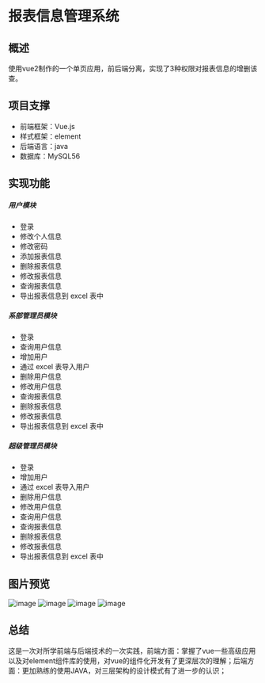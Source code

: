 # 报表信息管理系统
## 概述

使用vue2制作的一个单页应用，前后端分离，实现了3种权限对报表信息的增删该查。

## 项目支撑
* 前端框架：Vue.js
* 样式框架：element
* 后端语言：java
* 数据库：MySQL56


## 实现功能
##### 用户模块
* 登录
* 修改个人信息
* 修改密码
* 添加报表信息
* 删除报表信息
* 修改报表信息
* 查询报表信息
* 导出报表信息到 excel 表中
##### 系部管理员模块
* 登录
* 查询用户信息
* 增加用户
* 通过 excel 表导入用户
* 删除用户信息
* 修改用户信息
* 查询报表信息
* 删除报表信息
* 修改报表信息
* 导出报表信息到 excel 表中
##### 超级管理员模块
* 登录
* 增加用户
* 通过 excel 表导入用户
* 删除用户信息
* 修改用户信息
* 查询用户信息
* 查询报表信息
* 删除报表信息
* 修改报表信息
* 导出报表信息到 excel 表中

## 图片预览

![image](https://github.com/LiuZexiao/table_management/tree/master/table_management/static/img/TIM截图20181001093402.png)
![image](https://github.com/LiuZexiao/table_management/tree/master/table_management/static/img/TIM截图20181001105749.png)
![image](https://github.com/LiuZexiao/table_management/tree/master/table_management/static/img/TIM截图20181001162850.png)
![image](https://github.com/LiuZexiao/table_management/tree/master/table_management/static/img/TIM截图20181002111034.png)

## 总结

这是一次对所学前端与后端技术的一次实践，前端方面：掌握了vue一些高级应用以及对element组件库的使用，对vue的组件化开发有了更深层次的理解；后端方面：更加熟练的使用JAVA，对三层架构的设计模式有了进一步的认识；
